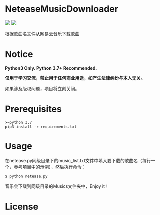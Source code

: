 # NeteaseMusicDownloader

<p align="left">
  <a><img src="https://img.shields.io/badge/python-3.7.2-blue.svg"></a>
  <a><img src="https://img.shields.io/badge/platform-win--32%20%7C%20win%20--64%20%7C%20linux-blue.svg"></a>
</p>

根据歌曲名文件从网易云音乐下载歌曲

# Notice
**Python3 Only. Python 3.7+ Recommended.**

**仅用于学习交流，禁止用于任何商业用途，如产生法律纠纷与本人无关。**

如果涉及版权问题，项目将立刻关闭。

# Prerequisites
```
>=python 3.7
pip3 install -r requirements.txt
```

# Usage
在netease.py同级目录下的music_list.txt文件中填入要下载的歌曲名（每行一个，参考项目中的示例），然后执行命令：
```
$ python netease.py
```

音乐会下载到同级目录的Musics文件夹中，Enjoy it！

# License
